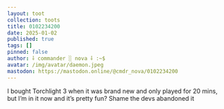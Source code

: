 ```yaml
---
layout: toot
collection: toots
title: 0102234200
date: 2025-01-02
published: true
tags: []
pinned: false
author: ⸸ commander ░ nova ⸸ :~$
avatar: /img/avatar/daemon.jpeg
mastodon: https://mastodon.online/@cmdr_nova/0102234200
---
```


I bought Torchlight 3 when it was brand new and only played for 20 mins, but I’m in it now and it’s pretty fun? Shame the devs abandoned it
